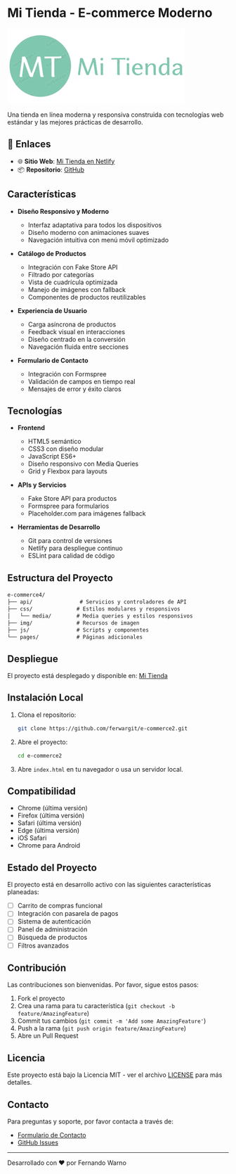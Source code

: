 # Mi Tienda - E-commerce Moderno

![Mi Tienda Logo](./img/logo/logo.png)

Una tienda en línea moderna y responsiva construida con tecnologías web estándar y las mejores prácticas de desarrollo.

## 🔗 Enlaces

- 🌐 **Sitio Web**: [Mi Tienda en Netlify](https://e-commerce2-appweb.netlify.app/)
- 📦 **Repositorio**: [GitHub](https://github.com/ferwargit/e-commerce2)

## Características

- **Diseño Responsivo y Moderno**
  - Interfaz adaptativa para todos los dispositivos
  - Diseño moderno con animaciones suaves
  - Navegación intuitiva con menú móvil optimizado

- **Catálogo de Productos**
  - Integración con Fake Store API
  - Filtrado por categorías
  - Vista de cuadrícula optimizada
  - Manejo de imágenes con fallback
  - Componentes de productos reutilizables

- **Experiencia de Usuario**
  - Carga asíncrona de productos
  - Feedback visual en interacciones
  - Diseño centrado en la conversión
  - Navegación fluida entre secciones

- **Formulario de Contacto**
  - Integración con Formspree
  - Validación de campos en tiempo real
  - Mensajes de error y éxito claros

## Tecnologías

- **Frontend**
  - HTML5 semántico
  - CSS3 con diseño modular
  - JavaScript ES6+
  - Diseño responsivo con Media Queries
  - Grid y Flexbox para layouts

- **APIs y Servicios**
  - Fake Store API para productos
  - Formspree para formularios
  - Placeholder.com para imágenes fallback

- **Herramientas de Desarrollo**
  - Git para control de versiones
  - Netlify para despliegue continuo
  - ESLint para calidad de código

## Estructura del Proyecto

```
e-commerce4/
├── api/               # Servicios y controladores de API
├── css/              # Estilos modulares y responsivos
│   └── media/        # Media queries y estilos responsivos
├── img/              # Recursos de imagen
├── js/               # Scripts y componentes
└── pages/            # Páginas adicionales
```

## Despliegue

El proyecto está desplegado y disponible en:
[Mi Tienda](https://e-commerce2-appweb.netlify.app/)

## Instalación Local

1. Clona el repositorio:
   ```bash
   git clone https://github.com/ferwargit/e-commerce2.git
   ```

2. Abre el proyecto:
   ```bash
   cd e-commerce2
   ```

3. Abre `index.html` en tu navegador o usa un servidor local.

## Compatibilidad

- Chrome (última versión)
- Firefox (última versión)
- Safari (última versión)
- Edge (última versión)
- iOS Safari
- Chrome para Android

## Estado del Proyecto

El proyecto está en desarrollo activo con las siguientes características planeadas:

- [ ] Carrito de compras funcional
- [ ] Integración con pasarela de pagos
- [ ] Sistema de autenticación
- [ ] Panel de administración
- [ ] Búsqueda de productos
- [ ] Filtros avanzados

## Contribución

Las contribuciones son bienvenidas. Por favor, sigue estos pasos:

1. Fork el proyecto
2. Crea una rama para tu característica (`git checkout -b feature/AmazingFeature`)
3. Commit tus cambios (`git commit -m 'Add some AmazingFeature'`)
4. Push a la rama (`git push origin feature/AmazingFeature`)
5. Abre un Pull Request

## Licencia

Este proyecto está bajo la Licencia MIT - ver el archivo [LICENSE](LICENSE) para más detalles.

## Contacto

Para preguntas y soporte, por favor contacta a través de:
- [Formulario de Contacto](https://e-commerce2-appweb.netlify.app/pages/contacto.html)
- [GitHub Issues](https://github.com/ferwargit/e-commerce2/issues)

---
Desarrollado con ❤️ por Fernando Warno